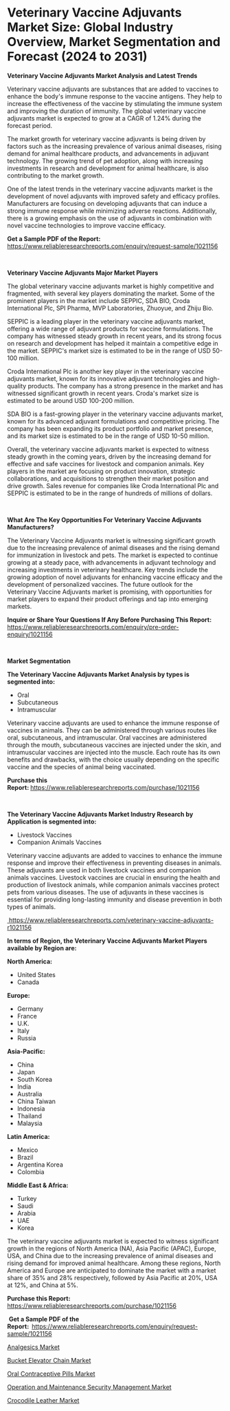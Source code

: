 <p><h1>Veterinary Vaccine Adjuvants Market Size: Global Industry Overview, Market Segmentation and Forecast (2024 to 2031)</h1></p><p><strong>Veterinary Vaccine Adjuvants Market Analysis and Latest Trends</strong></p>
<p><p>Veterinary vaccine adjuvants are substances that are added to vaccines to enhance the body's immune response to the vaccine antigens. They help to increase the effectiveness of the vaccine by stimulating the immune system and improving the duration of immunity. The global veterinary vaccine adjuvants market is expected to grow at a CAGR of 1.24% during the forecast period.</p><p>The market growth for veterinary vaccine adjuvants is being driven by factors such as the increasing prevalence of various animal diseases, rising demand for animal healthcare products, and advancements in adjuvant technology. The growing trend of pet adoption, along with increasing investments in research and development for animal healthcare, is also contributing to the market growth.</p><p>One of the latest trends in the veterinary vaccine adjuvants market is the development of novel adjuvants with improved safety and efficacy profiles. Manufacturers are focusing on developing adjuvants that can induce a strong immune response while minimizing adverse reactions. Additionally, there is a growing emphasis on the use of adjuvants in combination with novel vaccine technologies to improve vaccine efficacy.</p></p>
<p><strong>Get a Sample PDF of the Report:&nbsp;</strong> <a href="https://www.reliableresearchreports.com/enquiry/request-sample/1021156">https://www.reliableresearchreports.com/enquiry/request-sample/1021156</a></p>
<p>&nbsp;</p>
<p><strong>Veterinary Vaccine Adjuvants Major Market Players</strong></p>
<p><p>The global veterinary vaccine adjuvants market is highly competitive and fragmented, with several key players dominating the market. Some of the prominent players in the market include SEPPIC, SDA BIO, Croda International Plc, SPI Pharma, MVP Laboratories, Zhuoyue, and Zhiju Bio.</p><p>SEPPIC is a leading player in the veterinary vaccine adjuvants market, offering a wide range of adjuvant products for vaccine formulations. The company has witnessed steady growth in recent years, and its strong focus on research and development has helped it maintain a competitive edge in the market. SEPPIC's market size is estimated to be in the range of USD 50-100 million.</p><p>Croda International Plc is another key player in the veterinary vaccine adjuvants market, known for its innovative adjuvant technologies and high-quality products. The company has a strong presence in the market and has witnessed significant growth in recent years. Croda's market size is estimated to be around USD 100-200 million.</p><p>SDA BIO is a fast-growing player in the veterinary vaccine adjuvants market, known for its advanced adjuvant formulations and competitive pricing. The company has been expanding its product portfolio and market presence, and its market size is estimated to be in the range of USD 10-50 million.</p><p>Overall, the veterinary vaccine adjuvants market is expected to witness steady growth in the coming years, driven by the increasing demand for effective and safe vaccines for livestock and companion animals. Key players in the market are focusing on product innovation, strategic collaborations, and acquisitions to strengthen their market position and drive growth. Sales revenue for companies like Croda International Plc and SEPPIC is estimated to be in the range of hundreds of millions of dollars.</p></p>
<p>&nbsp;</p>
<p><strong>What Are The Key Opportunities For Veterinary Vaccine Adjuvants Manufacturers?</strong></p>
<p><p>The Veterinary Vaccine Adjuvants market is witnessing significant growth due to the increasing prevalence of animal diseases and the rising demand for immunization in livestock and pets. The market is expected to continue growing at a steady pace, with advancements in adjuvant technology and increasing investments in veterinary healthcare. Key trends include the growing adoption of novel adjuvants for enhancing vaccine efficacy and the development of personalized vaccines. The future outlook for the Veterinary Vaccine Adjuvants market is promising, with opportunities for market players to expand their product offerings and tap into emerging markets.</p></p>
<p><strong>Inquire or Share Your Questions If Any Before Purchasing This Report:</strong> <a href="https://www.reliableresearchreports.com/enquiry/pre-order-enquiry/1021156">https://www.reliableresearchreports.com/enquiry/pre-order-enquiry/1021156</a></p>
<p>&nbsp;</p>
<p><strong>Market Segmentation</strong></p>
<p><strong>The Veterinary Vaccine Adjuvants Market Analysis by types is segmented into:</strong></p>
<p><ul><li>Oral</li><li>Subcutaneous</li><li>Intramuscular</li></ul></p>
<p><p>Veterinary vaccine adjuvants are used to enhance the immune response of vaccines in animals. They can be administered through various routes like oral, subcutaneous, and intramuscular. Oral vaccines are administered through the mouth, subcutaneous vaccines are injected under the skin, and intramuscular vaccines are injected into the muscle. Each route has its own benefits and drawbacks, with the choice usually depending on the specific vaccine and the species of animal being vaccinated.</p></p>
<p><strong>Purchase this Report:&nbsp;</strong><a href="https://www.reliableresearchreports.com/purchase/1021156">https://www.reliableresearchreports.com/purchase/1021156</a></p>
<p>&nbsp;</p>
<p><strong>The Veterinary Vaccine Adjuvants Market Industry Research by Application is segmented into:</strong></p>
<p><ul><li>Livestock Vaccines</li><li>Companion Animals Vaccines</li></ul></p>
<p><p>Veterinary vaccine adjuvants are added to vaccines to enhance the immune response and improve their effectiveness in preventing diseases in animals. These adjuvants are used in both livestock vaccines and companion animals vaccines. Livestock vaccines are crucial in ensuring the health and production of livestock animals, while companion animals vaccines protect pets from various diseases. The use of adjuvants in these vaccines is essential for providing long-lasting immunity and disease prevention in both types of animals.</p></p>
<p><a href="https://www.reliableresearchreports.com/veterinary-vaccine-adjuvants-r1021156">&nbsp;https://www.reliableresearchreports.com/veterinary-vaccine-adjuvants-r1021156</a></p>
<p><strong>In terms of Region, the Veterinary Vaccine Adjuvants Market Players available by Region are:</strong></p>
<p>
    <p> <strong> North America: </strong>
        <ul>
            <li>United States</li>
            <li>Canada</li>
        </ul>
        </p> 
    <p> <strong> Europe: </strong>
        <ul>
            <li>Germany</li>
            <li>France</li>
            <li>U.K.</li>
            <li>Italy</li>
            <li>Russia</li>
        </ul>
        </p> 
    <p> <strong> Asia-Pacific: </strong>
        <ul>
            <li>China</li>
            <li>Japan</li>
            <li>South Korea</li>
            <li>India</li>
            <li>Australia</li>
            <li>China Taiwan</li>
            <li>Indonesia</li>
            <li>Thailand</li>
            <li>Malaysia</li>
        </ul>
        </p> 
    <p> <strong> Latin America: </strong>
        <ul>
            <li>Mexico</li>
            <li>Brazil</li>
            <li>Argentina Korea</li>
            <li>Colombia</li>
        </ul>
        </p> 
    <p> <strong> Middle East & Africa: </strong>
        <ul>
            <li>Turkey</li>
            <li>Saudi</li>
            <li>Arabia</li>
            <li>UAE</li>
            <li>Korea</li>
        </ul>
    </p>
    </p>
<p><p>The veterinary vaccine adjuvants market is expected to witness significant growth in the regions of North America (NA), Asia Pacific (APAC), Europe, USA, and China due to the increasing prevalence of animal diseases and rising demand for improved animal healthcare. Among these regions, North America and Europe are anticipated to dominate the market with a market share of 35% and 28% respectively, followed by Asia Pacific at 20%, USA at 12%, and China at 5%.</p></p>
<p><strong>Purchase this Report: </strong><a href="https://www.reliableresearchreports.com/purchase/1021156">https://www.reliableresearchreports.com/purchase/1021156</a></p>
<p>&nbsp;<strong>Get a Sample PDF of the Report:&nbsp;&nbsp;</strong><a href="https://www.reliableresearchreports.com/enquiry/request-sample/1021156">https://www.reliableresearchreports.com/enquiry/request-sample/1021156</a></p>
<p><strong></strong></p>
<p><p><a href="https://github.com/mancsybtousav/Market-Research-Report-List-2/blob/main/analgesics-market.md">Analgesics Market</a></p><p><a href="https://www.linkedin.com/pulse/bucket-elevator-chain-market-research-report-its-history-forecast-q10sf">Bucket Elevator Chain Market</a></p><p><a href="https://github.com/josesg55/Market-Research-Report-List-2/blob/main/oral-contraceptive-pills-market.md">Oral Contraceptive Pills Market</a></p><p><a href="https://medium.com/@alan.buckland656/operation-and-maintenance-security-management-market-trends-and-market-analysis-forecasted-for-5a4a69ff0d92">Operation and Maintenance Security Management Market</a></p><p><a href="https://www.linkedin.com/pulse/crocodile-leather-market-research-report-its-history-forecast-m7cpc">Crocodile Leather Market</a></p></p>